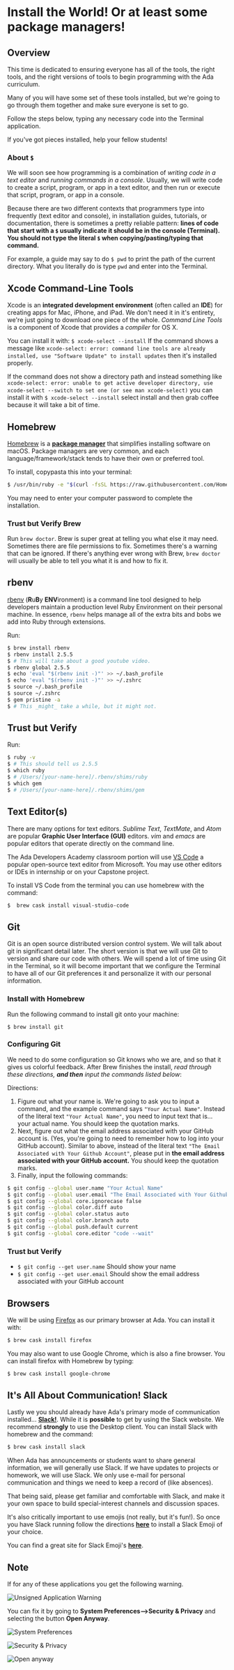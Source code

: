 # Install the World! Or at least some package managers!

## Overview

This time is dedicated to ensuring everyone has all of the tools, the right tools, and the right versions of tools to begin programming with the Ada curriculum.

Many of you will have some set of these tools installed, but we're going to go through them together and make sure everyone is set to go.

Follow the steps below, typing any necessary code into the Terminal application.

If you've got pieces installed, help your fellow students!

### About `$`

We will soon see how programming is a combination of _writing code in a text editor_ and _running commands in a console_. Usually, we will write code to create a script, program, or app in a text editor, and then run or execute that script, program, or app in a console.

Because there are two different contexts that programmers type into frequently (text editor and console), in installation guides, tutorials, or documentation, there is sometimes a pretty reliable pattern: **lines of code that start with a `$` usually indicate it should be in the console (Terminal).** **You should not type the literal `$` when copying/pasting/typing that command.**

For example, a guide may say to do `$ pwd` to print the path of the current directory. What you literally do is type `pwd` and enter into the Terminal.

## Xcode Command-Line Tools

Xcode is an **integrated development environment** (often called an **IDE**) for creating apps for Mac, iPhone, and iPad. We don't need it in it's entirety, we're just going to download one piece of the whole. _Command Line Tools_ is a component of Xcode that provides a _compiler_ for OS X.

You can install it with: `$ xcode-select --install` If the command shows a message like `xcode-select: error: command line tools are already installed, use "Software Update" to install updates` then it's installed properly.

If the command does not show a directory path and instead something like `xcode-select: error: unable to get active developer directory, use xcode-select --switch to set one (or see man xcode-select)` you can install it with `$ xcode-select --install` select install and then grab coffee because it will take a bit of time.

## Homebrew

[Homebrew](http://brew.sh/) is a [**package manager**](https://en.wikipedia.org/wiki/Package_manager) that simplifies installing software on macOS. Package managers are very common, and each language/framework/stack tends to have their own or preferred tool.

To install, copypasta this into your terminal:

```bash
$ /usr/bin/ruby -e "$(curl -fsSL https://raw.githubusercontent.com/Homebrew/install/master/install)"
```

You may need to enter your computer password to complete the installation.

### Trust but Verify Brew

Run `brew doctor`. Brew is super great at telling you what else it may need. Sometimes there are file permissions to fix. Sometimes there's a warning that can be ignored. If there's anything ever wrong with Brew, `brew doctor` will usually be able to tell you what it is and how to fix it.

<!-- !--## RVM
[RVM](http://rvm.io) (Ruby Version Manager) is a command-line tool which allows you to easily install, manage, and work with multiple ruby environments from interpreters to sets of gems. In essence, RVM is a package manager specifically for working with Ruby code.

[**You should have installed RVM in JumpStart.**](https://github.com/Ada-Developers-Academy/jump-start/blob/master/lessons/07-environment-setup/notes/installfest.md)

### Trust but Verify
- `$ rvm version` should tell you something like _rvm 1.26.11 (latest)..._ -->

## rbenv

[rbenv](https://github.com/rbenv/rbenv) (**R**u**B**y **ENV**ironment) is a command line tool designed to help developers maintain a production level Ruby Environment on their personal machine. In essence, `rbenv` helps manage all of the extra bits and bobs we add into Ruby through extensions.

Run:
```bash
$ brew install rbenv
$ rbenv install 2.5.5
$ # This will take about a good youtube video.
$ rbenv global 2.5.5
$ echo 'eval "$(rbenv init -)"' >> ~/.bash_profile
$ echo 'eval "$(rbenv init -)"' >> ~/.zshrc
$ source ~/.bash_profile
$ source ~/.zshrc
$ gem pristine -a
$ # This _might_ take a while, but it might not.
```

## Trust but Verify 

Run:
```bash
$ ruby -v
$ # This should tell us 2.5.5
$ which ruby
$ # /Users/[your-name-here]/.rbenv/shims/ruby
$ which gem
$ # /Users/[your-name-here]/.rbenv/shims/gem
```

<!-- ## Upgrade and Use Ruby

We will use Ruby version 2.5.5 for the Ada curriculum _(last updated: May 2019)_.

- Use rvm to install the Ruby version 2.5.5 onto your computer: `$ rvm install 2.5.5`
- Verify that this version of Ruby was installed and that `rvm` recognizes it with `$ rvm list`
- Use rvm to state that you want to use version 2.5.5 and you want to set it as the default version with `$ rvm use 2.5.5 --default`

**Note:** If you do not set this as the default version, you will have to run `$ rvm use 2.5.5` every project! So go ahead and set it as default right now. ;)

### Trust but Verify Ruby Version

- `$ ruby -v` should return _ruby 2.5.5p0_ (your `p` version might be different)
- `$ which ruby` should return a path like _/Users/ada/.rvm/rubies/ruby/bin/ruby_
- `$ which gem` should return a path like _/Users/ada/.rvm/rubies/ruby/bin/gem_
- `$ rvm list` should return the list of Ruby versions installed with rvm, and which version is being used and being used as default -->

## Text Editor(s)

There are many options for text editors. _Sublime Text_, _TextMate_, and _Atom_ are popular **Graphic User Interface (GUI)** editors. _vim_ and _emacs_ are popular editors that operate directly on the command line.

The Ada Developers Academy classroom portion will use [VS Code](https://code.visualstudio.com/) a popular open-source text editor from Microsoft.  You may use other editors or IDEs in internship or on your Capstone project.


To install VS Code from the terminal you can use homebrew with the command:

```bash
$  brew cask install visual-studio-code
```

## Git

Git is an open source distributed version control system. We will talk about git in significant detail later. The short version is that we will use Git to version and share our code with others. We will spend a lot of time using Git in the Terminal, so it will become important that we configure the Terminal to have all of our Git preferences it and personalize it with our personal information.

### Install with Homebrew

Run the following command to install git onto your machine:

`$ brew install git`

### Configuring Git

We need to do some configuration so Git knows who we are, and so that it gives us colorful feedback. After Brew finishes the install, _read through these directions, **and then** input the commands listed below_:

Directions:
1. Figure out what your name is. We're going to ask you to input a command, and the example command says `"Your Actual Name"`. Instead of the literal text `"Your Actual Name"`, you need to input text that is... your actual name. You should keep the quotation marks.
1. Next, figure out what the email address associated with your GitHub account is. (Yes, you're going to need to remember how to log into your GitHub account). Similar to above, instead of the literal text `"The Email Associated with Your Github Account"`, please put in **the email address associated with your GitHub account.** You should keep the quotation marks.
1. Finally, input the following commands:

```bash
$ git config --global user.name "Your Actual Name"
$ git config --global user.email "The Email Associated with Your Github Account"
$ git config --global core.ignorecase false
$ git config --global color.diff auto
$ git config --global color.status auto
$ git config --global color.branch auto
$ git config --global push.default current
$ git config --global core.editor "code --wait"
```

### Trust but Verify

- `$ git config --get user.name` Should show your name
- `$ git config --get user.email` Should show the email address associated with your GitHub account

<!-- We now need to verify that github is set up properly.

**Exercise**
- [Complete the Github-Git Verification Exercise](exercises/github-verification.md)  -->

## Browsers

We will be using [Firefox](https://www.mozilla.org/en-US/firefox/) as our primary browser at Ada.  You can install it with:

```bash
$ brew cask install firefox
```

You may also want to use Google Chrome, which is also a fine browser.  You can install firefox with Homebrew by typing:

```bash
$ brew cask install google-chrome
```

## It's All About Communication! Slack

Lastly we you should already have Ada's primary mode of communication installed... [**Slack!**](https://slack.com/downloads/osx). While it is **possible** to get by using the Slack website.  We recommend **strongly** to use the Desktop client.  You can install Slack with homebrew and the command:

```bash
$ brew cask install slack
```

When Ada has announcements or students want to share general information, we will generally use Slack.  If we have updates to projects or homework, we will use Slack.  We only use e-mail for personal communication and things we need to keep a record of (like absences).

That being said, please get familiar and comfortable with Slack, and make it your own space to build special-interest channels and discussion spaces.

It's also critically important to use emojis (not really, but it's fun!).  So once you have Slack running follow the directions [**here**](https://get.slack.help/hc/en-us/articles/206870177-Create-custom-emoji) to install a Slack Emoji of your choice.

You can find a great site for Slack Emoji's [**here**](https://slackmojis.com/).

## Note

If for any of these applications you get the following warning.

![Unsigned Application Warning](images/unsigned-app.png)

You can fix it by going to **System Preferences-->Security & Privacy** and selecting the button **Open Anyway**.

![System Preferences](images/system-preferences.png)

![Security & Privacy](images/security-and-privacy.png)

![Open anyway](images/open-anyway.jpg)
